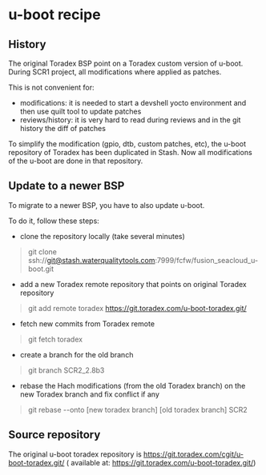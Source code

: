 
# u-boot recipe

## History
The original Toradex BSP point on a Toradex custom version of u-boot.
During SCR1 project, all modifications where applied as patches.

This is not convenient for:
* modifications: it is needed to start a devshell yocto environment and then use quilt tool to update patches
* reviews/history: it is very hard to read during reviews and in the git history the diff of patches

To simplify the modification (gpio, dtb, custom patches, etc), the u-boot repository of Toradex has been duplicated in Stash.
Now all modifications of the u-boot are done in that repository.

## Update to a newer BSP
To migrate to a newer BSP, you have to also update u-boot.

To do it, follow these steps:
* clone the repository locally (take several minutes)
> git clone ssh://git@stash.waterqualitytools.com:7999/fcfw/fusion_seacloud_u-boot.git
* add a new Toradex remote repository that points on original Toradex repository
> git add remote toradex https://git.toradex.com/u-boot-toradex.git/
* fetch new commits from Toradex remote
> git fetch toradex
* create a branch for the old branch
> git branch SCR2_2.8b3
* rebase the Hach modifications (from the old Toradex branch) on the new Toradex branch and fix conflict if any
> git rebase --onto [new toradex branch] [old toradex branch] SCR2

## Source repository
The original u-boot toradex repository is https://git.toradex.com/cgit/u-boot-toradex.git/ ( available at: https://git.toradex.com/u-boot-toradex.git/)


